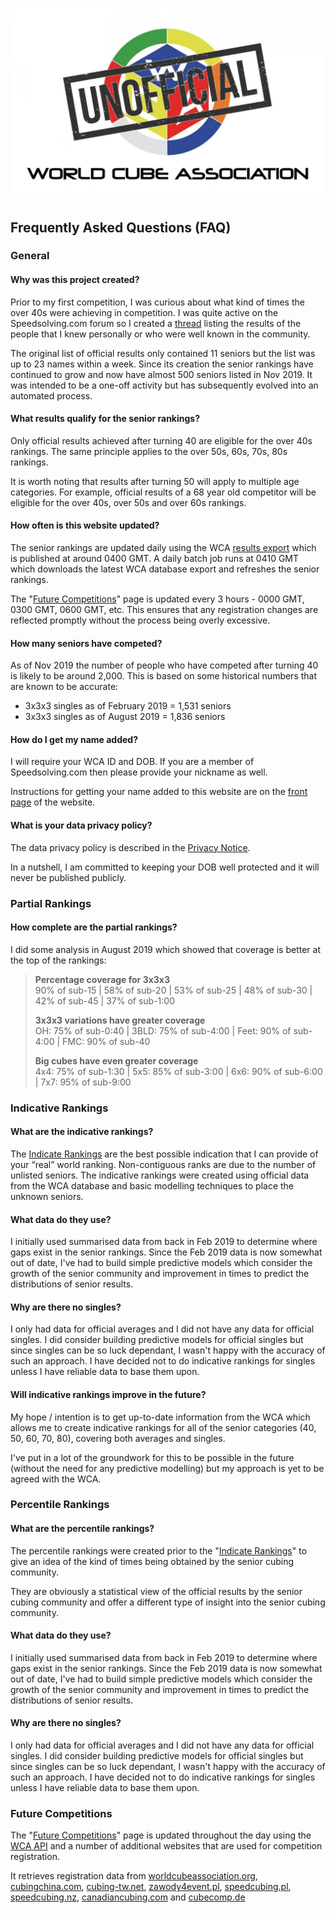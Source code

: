 ![alt text](img/logo.jpg "logo")
## Frequently Asked Questions (FAQ)

### General

#### Why was this project created?

Prior to my first competition, I was curious about what kind of times the over 40s were achieving in competition. I was quite active on the Speedsolving.com forum so I created a [thread](https://www.speedsolving.com/threads/how-fast-are-the-over-40s-in-competitions.54128/) listing the results of the people that I knew personally or who were well known in the community.

The original list of official results only contained 11 seniors but the list was up to 23 names within a week. Since its creation the senior rankings have continued to grow and now have almost 500 seniors listed in Nov 2019. It was intended to be a one-off activity but has subsequently evolved into an automated process.

####  What results qualify for the senior rankings?

Only official results achieved after turning 40 are eligible for the over 40s rankings. The same principle applies to the over 50s, 60s, 70s, 80s rankings.

It is worth noting that results after turning 50 will apply to multiple age categories. For example, official results of a 68 year old competitor will be eligible for the over 40s, over 50s and over 60s rankings.

#### How often is this website updated?

The senior rankings are updated daily using the WCA [results export](https://www.worldcubeassociation.org/results/misc/export.html) which is published at around 0400 GMT. A daily batch job runs at 0410 GMT which downloads the latest WCA database export and refreshes the senior rankings.

The "[Future Competitions](Future_Competitions.md)" page is updated every 3 hours - 0000 GMT, 0300 GMT, 0600 GMT, etc. This ensures that any registration changes are reflected promptly without the process being overly excessive.

#### How many seniors have competed?

As of Nov 2019 the number of people who have competed after turning 40 is likely to be around 2,000. This is based on some historical numbers that are known to be accurate:

- 3x3x3 singles as of February 2019 = 1,531 seniors
- 3x3x3 singles as of August 2019 = 1,836 seniors

#### How do I get my name added?

I will require your WCA ID and DOB. If you are a member of Speedsolving.com then please provide your nickname as well.

Instructions for getting your name added to this website are on the [front page](README.md) of the website.

#### What is your data privacy policy?

The data privacy policy is described in the [Privacy Notice](Privacy_Notice.md).

In a nutshell, I am committed to keeping your DOB well protected and it will never be published publicly.



### Partial Rankings

#### How complete are the partial rankings?

I did some analysis in August 2019 which showed that coverage is better at the top of the rankings:

>**Percentage coverage for 3x3x3**  
>90% of sub-15 | 58% of sub-20 | 53% of sub-25 | 48% of sub-30 | 42% of sub-45 | 37% of sub-1:00  
>
>**3x3x3 variations have greater coverage**  
>OH: 75% of sub-0:40 | 3BLD: 75% of sub-4:00 | Feet: 90% of sub-4:00 | FMC: 90% of sub-40  
>
>**Big cubes have even greater coverage**  
>4x4: 75% of sub-1:30 | 5x5: 85% of sub-3:00 | 6x6: 90% of sub-6:00 | 7x7: 95% of sub-9:00



### Indicative Rankings

#### What are the indicative rankings?

The [Indicate Rankings](Indicative_Rankings.html) are the best possible indication that I can provide of your “real” world ranking. Non-contiguous ranks are due to the number of unlisted seniors. The indicative rankings were created using official data from the WCA database and basic modelling techniques to place the unknown seniors.

#### What data do they use?

I initially used summarised data from back in Feb 2019 to determine where gaps exist in the senior rankings. Since the Feb 2019 data is now somewhat out of date, I've had to build simple predictive models which consider the growth of the senior community and improvement in times to predict the distributions of senior results.

####  Why are there no singles?

I only had data for official averages and I did not have any data for official singles. I did consider building predictive models for official singles but since singles can be so luck dependant, I wasn't happy with the accuracy of such an approach. I have decided not to do indicative rankings for singles unless I have reliable data to base them upon.

#### Will indicative rankings improve in the future?

My hope / intention is to get up-to-date information from the WCA which allows me to create indicative rankings for all of the senior categories (40, 50, 60, 70, 80), covering both averages and singles.

I've put in a lot of the groundwork for this to be possible in the future (without the need for any predictive modelling) but my approach is yet to be agreed with the WCA.



### Percentile Rankings

#### What are the percentile rankings?

The percentile rankings were created prior to the "[Indicate Rankings](Indicative_Rankings.html)" to give an idea of the kind of times being obtained by the senior cubing community.

They are obviously a statistical view of the official results by the senior cubing community and offer a different type of insight into the senior cubing community.

#### What data do they use?

I initially used summarised data from back in Feb 2019 to determine where gaps exist in the senior rankings. Since the Feb 2019 data is now somewhat out of date, I've had to build simple predictive models which consider the growth of the senior community and improvement in times to predict the distributions of senior results.

#### Why are there no singles?

I only had data for official averages and I did not have any data for official singles. I did consider building predictive models for official singles but since singles can be so luck dependant, I wasn't happy with the accuracy of such an approach. I have decided not to do indicative rankings for singles unless I have reliable data to base them upon.



### Future Competitions

The "[Future Competitions](Future_Competitions.md)" page is updated throughout the day using the [WCA API](https://github.com/thewca/worldcubeassociation.org/wiki) and a number of additional websites that are used for competition registration.

It retrieves registration data from [worldcubeassociation.org](https://www.worldcubeassociation.org/competitions), [cubingchina.com](https://cubingchina.com/competition), [cubing-tw.net](https://cubing-tw.net/event/), [zawody4event.pl](https://zawody4event.pl/#competitions), [speedcubing.pl](https://www.speedcubing.pl/), [speedcubing.nz](https://www.speedcubing.nz/), [canadiancubing.com](http://www.canadiancubing.com/Events) and [cubecomp.de](https://cubecomp.de/)

